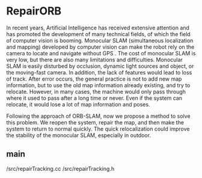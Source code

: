 # RepairORB

In recent years, Artificial Intelligence has received extensive attention and has promoted the development of many technical fields, of which the field of computer vision is booming. Monocular SLAM (simultaneous localization and mapping) developed by computer vision can make the robot rely on the camera to locate and navigate without GPS . The cost of monocular SLAM is very low, but there are also many limitations and difficulties. Monocular SLAM is easily disturbed by occlusion, dynamic light sources and object, or the moving-fast camera. In addition, the lack of features would lead to loss of track. After error occurs, the general practice is not to add new map information, but to use the old map information already existing, and try to relocate. However, in many cases, the machine would only pass through where it used to pass after a long time or never. Even if the system can relocate, it would lose a lot of map information and poses. 

Following the approach of ORB-SLAM, now we propose a method to solve this problem. We reopen the system, repair the map, and then make the system to return to normal quickly. The quick relocalization could improve the stability of the monocular SLAM, especially in outdoor.



## main
/src/repairTracking.cc
/src/repairTracking.h


